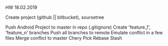 HW 18.02.2019

Create project (github || bitbucket), soursetree


Push Android Project to master in repo (.gitignore)
Create 'feature_1', 'feature_n' branches
Push all branches to remote
Emulate conflict in a few files
Merge conflict to master
Chery Pick
Rebase
Stash
